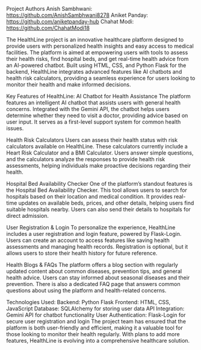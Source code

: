 Project Authors
Anish Sambhwani: https://github.com/AnishSambhwani8278
Aniket Panday: https://github.com/aniketpanday-hub
Chahat Modi: https://github.com/ChahatModi18

The HealthLine project is an innovative healthcare platform designed to provide users with personalized health insights and easy access to medical facilities. The platform is aimed at empowering users with tools to assess their health risks, find hospital beds, and get real-time health advice from an AI-powered chatbot. Built using HTML, CSS, and Python Flask for the backend, HealthLine integrates advanced features like AI chatbots and health risk calculators, providing a seamless experience for users looking to monitor their health and make informed decisions.

Key Features of HealthLine:
AI Chatbot for Health Assistance
The platform features an intelligent AI chatbot that assists users with general health concerns. Integrated with the Gemini API, the chatbot helps users determine whether they need to visit a doctor, providing advice based on user input. It serves as a first-level support system for common health issues.

Health Risk Calculators
Users can assess their health status with risk calculators available on HealthLine. These calculators currently include a Heart Risk Calculator and a BMI Calculator. Users answer simple questions, and the calculators analyze the responses to provide health risk assessments, helping individuals make proactive decisions regarding their health.

Hospital Bed Availability Checker
One of the platform’s standout features is the Hospital Bed Availability Checker. This tool allows users to search for hospitals based on their location and medical condition. It provides real-time updates on available beds, prices, and other details, helping users find suitable hospitals nearby. Users can also send their details to hospitals for direct admission.

User Registration & Login
To personalize the experience, HealthLine includes a user registration and login feature, powered by Flask-Login. Users can create an account to access features like saving health assessments and managing health records. Registration is optional, but it allows users to store their health history for future reference.

Health Blogs & FAQs
The platform offers a blog section with regularly updated content about common diseases, prevention tips, and general health advice. Users can stay informed about seasonal diseases and their prevention. There is also a dedicated FAQ page that answers common questions about using the platform and health-related concerns.

Technologies Used:
Backend: Python Flask
Frontend: HTML, CSS, JavaScript
Database: SQLAlchemy for storing user data
API Integration: Gemini API for chatbot functionality
User Authentication: Flask-Login for secure user registration and login
The project team has ensured that the platform is both user-friendly and efficient, making it a valuable tool for those looking to monitor their health regularly. With plans to add more features, HealthLine is evolving into a comprehensive healthcare solution.






